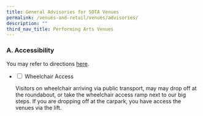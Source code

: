 ```yaml
---
title: General Advisories for SOTA Venues
permalink: /venues-and-retail/venues/advisories/
description: ""
third_nav_title: Performing Arts Venues
---
```

### A. Accessibility

You may refer to directions&nbsp;[here](/contact-us).

<ul class="jekyllcodex_accordion">
  <li>
    <input id="accordion1" type="checkbox">
    <label for="accordion1">Wheelchair Access</label>
    <div>
      <p>Visitors on wheelchair arriving via public transport, may may drop off at the roundabout, or take the wheelchair access ramp next to our big steps. If you are dropping off at the carpark, you have access the venues via the lift.</p>
    </div>
	</li>  
</ul>